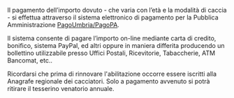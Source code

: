 Il pagamento dell’importo dovuto - che varia con l’età e la modalità di caccia - si effettua attraverso il sistema elettronico di pagamento per la Pubblica  Amministrazione [PagoUmbria/PagoPA](https://pagoumbria.regione.umbria.it/pagoumbria/addon/caccia/edit.jsf?m=4&idEnte=33ED3E1B55346CBB0001).

Il sistema consente di pagare l’importo on-line mediante carta di credito, bonifico, sistema PayPal, ed altri oppure in maniera differita producendo un bollettino utilizzabile presso Uffici Postali, Ricevitorie, Tabaccherie, ATM Bancomat, etc..

Ricordarsi che prima di rinnovare l'abilitazione occorre essere iscritti alla Anagrafe regionale dei cacciatori. Solo a pagamento avvenuto si potrà ritirare il tesserino venatorio annuale.
